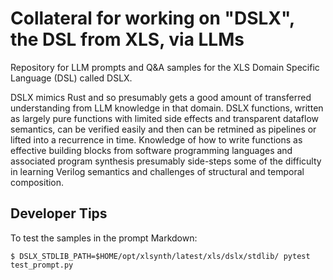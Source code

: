 # Collateral for working on "DSLX", the DSL from XLS, via LLMs

Repository for LLM prompts and Q&A samples for the XLS Domain Specific Language
(DSL) called DSLX.

DSLX mimics Rust and so presumably gets a good amount of transferred
understanding from LLM knowledge in that domain. DSLX functions, written as
largely pure functions with limited side effects and transparent dataflow
semantics, can be verified easily and then can be retmined as pipelines or
lifted into a recurrence in time. Knowledge of how to write functions as
effective building blocks from software programming languages and associated
program synthesis presumably side-steps some of the difficulty in learning
Verilog semantics and challenges of structural and temporal composition.

## Developer Tips

To test the samples in the prompt Markdown:

```
$ DSLX_STDLIB_PATH=$HOME/opt/xlsynth/latest/xls/dslx/stdlib/ pytest test_prompt.py
```
